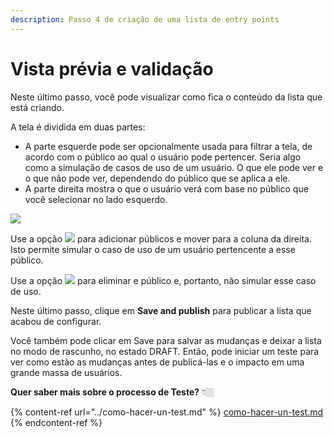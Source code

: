 ```yaml
---
description: Passo 4 de criação de uma lista de entry points
---
```


# Vista prévia e validação

Neste último passo, você pode visualizar como fica o conteúdo da lista que está criando.

A tela é dividida em duas partes:

* A parte esquerde pode ser opcionalmente usada para filtrar a tela, de acordo com o público ao qual o usuário pode pertencer. Seria algo como a simulação de casos de uso de um usuário. O que ele pode ver e o que não pode ver, dependendo do público que se aplica a ele.
* A parte direita mostra o que o usuário verá com base no público que você selecionar no lado esquerdo.

![](../.gitbook/assets/Paso4\_Preview\_Validate.png)

Use a opção ![](../.gitbook/assets/Add\_use\_case.png) para adicionar públicos e mover para a coluna da direita. Isto permite simular o caso de uso de um usuário pertencente a esse público.

Use a opção ![](../.gitbook/assets/remove\_use\_case.png) para eliminar e público e, portanto, não simular esse caso de uso.

Neste último passo, clique em **Save and publish** para publicar a lista que acabou de configurar.

Você também pode clicar em Save para salvar as mudanças e deixar a lista no modo de rascunho, no estado DRAFT. Então, pode iniciar um teste para ver como estão as mudanças antes de publicá-las e o impacto em uma grande massa de usuários.

**Quer saber mais sobre o processo de Teste?** 👇🏼

{% content-ref url="../como-hacer-un-test.md" %}
[como-hacer-un-test.md](../como-hacer-un-test.md)
{% endcontent-ref %}
